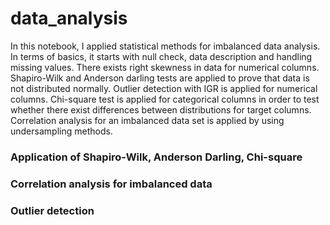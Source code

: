 # data_analysis
In this notebook, I applied statistical methods for imbalanced data analysis.
In terms of basics, it starts with null check, data description and handling missing values.
There exists right skewness in data for numerical columns. Shapiro-Wilk and Anderson darling tests are applied to prove that data is not distributed normally.  Outlier detection with IGR is applied for numerical columns.
Chi-square test is applied for categorical columns in order to test whether there exist differences between distributions for target columns.
Correlation analysis for an imbalanced data set is applied by using undersampling methods.

### Application of Shapiro-Wilk, Anderson Darling, Chi-square
### Correlation analysis for imbalanced data
### Outlier detection
